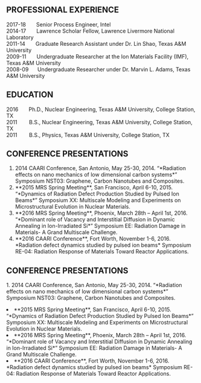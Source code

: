 ## PROFESSIONAL EXPERIENCE
<div class="box">
  <p>
2017-18    &nbsp;&nbsp;&nbsp;&nbsp;&nbsp;&nbsp;Senior Process Engineer, Intel <br />
2014-17    &nbsp;&nbsp;&nbsp;&nbsp;&nbsp;&nbsp;Lawrence Scholar Fellow, Lawrence Livermore National Laboratory <br />
2011-14    &nbsp;&nbsp;&nbsp;&nbsp;&nbsp;&nbsp;Graduate Research Assistant under Dr. Lin Shao, Texas A&M University <br />
2009-11    &nbsp;&nbsp;&nbsp;&nbsp;&nbsp;&nbsp;Undergraduate Researcher at the Ion Materials Facility (IMF), Texas A&M University <br />
2008-09    &nbsp;&nbsp;&nbsp;&nbsp;&nbsp;Undergraduate Researcher under Dr. Marvin L. Adams, Texas A&M University <br />
  </p>
</div>

## EDUCATION
<div class="box">
  <p>
2016		&nbsp;&nbsp;&nbsp;&nbsp;&nbsp;&nbsp;Ph.D., Nuclear Engineering, Texas A&M University, College Station, TX <br />
2011		&nbsp;&nbsp;&nbsp;&nbsp;&nbsp;&nbsp;&nbsp;B.S., Nuclear Engineering, Texas A&M University, College Station, TX <br />
2011		&nbsp;&nbsp;&nbsp;&nbsp;&nbsp;&nbsp;&nbsp;B.S., Physics, Texas A&M University, College Station, TX <br />
  </p>
</div>

## CONFERENCE PRESENTATIONS
<div class="box">
  <p>
	<!-- Lists -->
		<ol>
			<li><bold>2014 CAARI Conference</bold>, San Antonio, May 25-30, 2014. “*Radiation effects on nano mechanics of low dimensional carbon systems*” Symposium NST03: Graphene, Carbon Nanotubes and Composites.</li>
			<li>**2015 MRS Spring Meeting**, San Francisco, April 6-10, 2015. “*Dynamics of Radiation Defect Production Studied by Pulsed Ion Beams*” Symposium XX: Multiscale Modeling and Experiments on Microstructural Evolution in Nuclear Materials.</li>
			<li>**2016 MRS Spring Meeting**, Phoenix, March 28th – April 1st, 2016. “*Dominant role of Vacancy and Interstitial Diffusion in Dynamic Annealing in Ion-Irradiated Si*” Symposium EE: Radiation Damage in Materials- A Grand Multiscale Challenge.</li>
			<li>**2016 CAARI Conference**, Fort Worth, November 1-6, 2016. *Radiation defect dynamics studied by pulsed ion beams*  Symposium RE-04: Radiation Response of Materials Toward Reactor Applications.</li>
		</ol>
  </p>
</div>

## CONFERENCE PRESENTATIONS
<div class="box">
  <p>
	1. <bold>2014 CAARI Conference</bold>, San Antonio, May 25-30, 2014. “*Radiation effects on nano mechanics of low dimensional carbon systems*” Symposium NST03: Graphene, Carbon Nanotubes and Composites.</li>
			<li>**2015 MRS Spring Meeting**, San Francisco, April 6-10, 2015. “*Dynamics of Radiation Defect Production Studied by Pulsed Ion Beams*” Symposium XX: Multiscale Modeling and Experiments on Microstructural Evolution in Nuclear Materials.</li>
			<li>**2016 MRS Spring Meeting**, Phoenix, March 28th – April 1st, 2016. “*Dominant role of Vacancy and Interstitial Diffusion in Dynamic Annealing in Ion-Irradiated Si*” Symposium EE: Radiation Damage in Materials- A Grand Multiscale Challenge.</li>
			<li>**2016 CAARI Conference**, Fort Worth, November 1-6, 2016. *Radiation defect dynamics studied by pulsed ion beams*  Symposium RE-04: Radiation Response of Materials Toward Reactor Applications.</li>
		</ol>
  </p>
</div>
